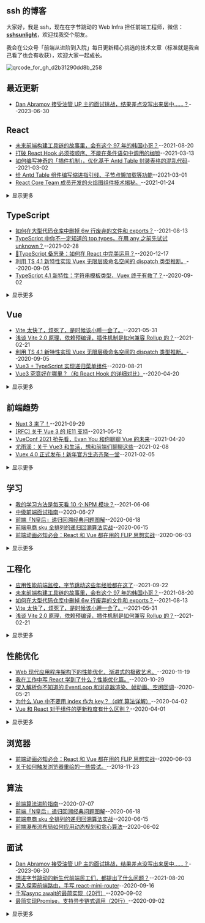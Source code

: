 ## ssh 的博客
大家好，我是 ssh，现在在字节跳动的 Web Infra 担任前端工程师，微信：**[sshsunlight](https://p1-juejin.byteimg.com/tos-cn-i-k3u1fbpfcp/017d568dc1d14cd883cc3238350a39ec~tplv-k3u1fbpfcp-watermark.image)**，欢迎找我交个朋友。

我会在公众号「前端从进阶到入院」每日更新精心挑选的技术文章（标准就是我自己看了也会有收获），欢迎大家一起成长。

![qrcode_for_gh_d2b31290dd8b_258](https://user-images.githubusercontent.com/23615778/134800856-9a44fa9a-4f1b-4884-a0b6-b58c5f3331df.jpg)
## 最近更新
- [Dan Abramov 接受油管 UP 主的面试挑战，结果差点没写出来居中……？](https://github.com/sl1673495/blogs/issues/111)--2023-06-30
## React
- [未来前端构建工具链的故事里，会有这个 97 年的韩国小哥？](https://github.com/sl1673495/blogs/issues/89)--2021-08-20
- [打破 React Hook 必须按顺序、不能在条件语句中调用的枷锁](https://github.com/sl1673495/blogs/issues/79)--2021-03-13
- [如何编写神奇的「插件机制」，优化基于 Antd Table 封装表格的混乱代码](https://github.com/sl1673495/blogs/issues/78)--2021-03-02
- [给  Antd Table 组件编写缩进指引线、子节点懒加载等功能](https://github.com/sl1673495/blogs/issues/77)--2021-03-01
- [React Core Team 成员开发的火焰图组件技术揭秘。](https://github.com/sl1673495/blogs/issues/72)--2021-01-24
<details><summary>显示更多</summary>

- [🔖TypeScript 备忘录：如何在 React 中完美运用？](https://github.com/sl1673495/blogs/issues/68)--2020-12-17
- [Web 现代应用程序架构下的性能优化，渐进式的极致艺术。](https://github.com/sl1673495/blogs/issues/65)--2020-11-19
- [我在工作中写 React 学到了什么？性能优化篇。](https://github.com/sl1673495/blogs/issues/63)--2020-10-29
- [我在工作中写 React 学到了什么？](https://github.com/sl1673495/blogs/issues/62)--2020-10-20
- [深入探索前端路由，手写 react-mini-router](https://github.com/sl1673495/blogs/issues/61)--2020-09-16
- [Vue3 究竟好在哪里？（和 React Hook 的详细对比）](https://github.com/sl1673495/blogs/issues/46)--2020-04-20
- [Vue 和 React 对于组件的更新粒度有什么区别？](https://github.com/sl1673495/blogs/issues/38)--2020-04-01
- [React Hook + TypeScript 深入浅出实现一个购物车（陷阱、性能优化、自定义hook）](https://github.com/sl1673495/blogs/issues/36)--2020-03-19
- [在React中引入Vue3的reactivity分包来实现最强大的状态管理。](https://github.com/sl1673495/blogs/issues/33)--2020-01-30
- [React-Redux 100行代码简易版探究原理](https://github.com/sl1673495/blogs/issues/29)--2020-01-14
- [Koa的洋葱中间件，Redux的中间件，Axios的拦截器让你迷惑吗？实现一个精简版的就彻底搞懂了。](https://github.com/sl1673495/blogs/issues/27)--2020-01-07
- [React Hook + TypeScript 手把手带你打造use-watch自定义Hook，实现Vue中的watch功能。](https://github.com/sl1673495/blogs/issues/22)--2019-12-12
- [React + TypeScript + Hook 带你手把手打造类型安全的应用。](https://github.com/sl1673495/blogs/issues/21)--2019-11-27
- [使用React Hooks + 自定义Hook封装一步一步打造一个完善的小型应用。](https://github.com/sl1673495/blogs/issues/16)--2019-08-30
- [react-component源码学习（2） rc-steps](https://github.com/sl1673495/blogs/issues/6)--2018-10-10
- [react-component源码学习（1） rc-form](https://github.com/sl1673495/blogs/issues/5)--2018-10-05
</details>

## TypeScript
- [如何在大型代码仓库中删掉 6w 行废弃的文件和 exports？](https://github.com/sl1673495/blogs/issues/88)--2021-08-13
- [TypeScript 中你不一定知道的 top types，在用 any 之前先试试 unknown？](https://github.com/sl1673495/blogs/issues/76)--2021-02-28
- [🔖TypeScript 备忘录：如何在 React 中完美运用？](https://github.com/sl1673495/blogs/issues/68)--2020-12-17
- [利用 TS 4.1 新特性实现 Vuex 无限层级命名空间的 dispatch 类型推断。](https://github.com/sl1673495/blogs/issues/60)--2020-09-05
- [TypeScript 4.1 新特性：字符串模板类型，Vuex 终于有救了？](https://github.com/sl1673495/blogs/issues/57)--2020-09-02
<details><summary>显示更多</summary>

- [TypeScript 中的子类型、逆变、协变是什么？](https://github.com/sl1673495/blogs/issues/54)--2020-07-30
- [Vue3 TypeScript 之 Ref 类型从零实现](https://github.com/sl1673495/blogs/issues/45)--2020-04-13
- [React Hook + TypeScript 深入浅出实现一个购物车（陷阱、性能优化、自定义hook）](https://github.com/sl1673495/blogs/issues/36)--2020-03-19
- [TypeScript 参数简化实战（进阶知识点conditional types）](https://github.com/sl1673495/blogs/issues/34)--2020-02-05
- [TypeScript从零实现基于Proxy的响应式库 基于函数劫持实现Map和Set的响应式](https://github.com/sl1673495/blogs/issues/31)--2020-01-19
- [TypeScript从零实现基于Proxy的响应式库 普通数据类型](https://github.com/sl1673495/blogs/issues/30)--2020-01-17
- [React-Redux 100行代码简易版探究原理](https://github.com/sl1673495/blogs/issues/29)--2020-01-14
- [TypeScript进阶实现智能类型推导的简化版Vuex](https://github.com/sl1673495/blogs/issues/28)--2020-01-14
- [Vue3 + TypeScript  + 新型状态管理模式，手把手带你实现小型应用。](https://github.com/sl1673495/blogs/issues/24)--2019-12-31
- [React Hook + TypeScript 手把手带你打造use-watch自定义Hook，实现Vue中的watch功能。](https://github.com/sl1673495/blogs/issues/22)--2019-12-12
- [React + TypeScript + Hook 带你手把手打造类型安全的应用。](https://github.com/sl1673495/blogs/issues/21)--2019-11-27
</details>

## Vue
- [Vite 太快了，烦死了，是时候该小睡一会了。](https://github.com/sl1673495/blogs/issues/83)--2021-05-31
- [浅谈 Vite 2.0 原理，依赖预编译，插件机制是如何兼容 Rollup 的？](https://github.com/sl1673495/blogs/issues/75)--2021-02-21
- [利用 TS 4.1 新特性实现 Vuex 无限层级命名空间的 dispatch 类型推断。](https://github.com/sl1673495/blogs/issues/60)--2020-09-05
- [Vue3 + TypeScript 实现递归菜单组件](https://github.com/sl1673495/blogs/issues/56)--2020-08-21
- [Vue3 究竟好在哪里？（和 React Hook 的详细对比）](https://github.com/sl1673495/blogs/issues/46)--2020-04-20
<details><summary>显示更多</summary>

- [Vue3 的响应式和以前有什么区别，Proxy 无敌？](https://github.com/sl1673495/blogs/issues/44)--2020-04-13
- [Vue 的计算属性真的会缓存吗？（原理揭秘）](https://github.com/sl1673495/blogs/issues/43)--2020-04-10
- [驳《前端常见的Vue面试题目汇总》](https://github.com/sl1673495/blogs/issues/42)--2020-04-09
- [Vue 进阶必学之高阶组件实战](https://github.com/sl1673495/blogs/issues/41)--2020-04-06
- [Vue 的生命周期之间到底做了什么事清？（源码详解）](https://github.com/sl1673495/blogs/issues/40)--2020-04-04
- [为什么 Vue 中不要用 index 作为 key？（diff 算法详解）](https://github.com/sl1673495/blogs/issues/39)--2020-04-02
- [Vue 和 React 对于组件的更新粒度有什么区别？](https://github.com/sl1673495/blogs/issues/38)--2020-04-01
- [在React中引入Vue3的reactivity分包来实现最强大的状态管理。](https://github.com/sl1673495/blogs/issues/33)--2020-01-30
- [深度解析：Vue3如何巧妙的实现强大的computed](https://github.com/sl1673495/blogs/issues/32)--2020-01-28
- [TypeScript从零实现基于Proxy的响应式库 基于函数劫持实现Map和Set的响应式](https://github.com/sl1673495/blogs/issues/31)--2020-01-19
- [TypeScript从零实现基于Proxy的响应式库 普通数据类型](https://github.com/sl1673495/blogs/issues/30)--2020-01-17
- [TypeScript进阶实现智能类型推导的简化版Vuex](https://github.com/sl1673495/blogs/issues/28)--2020-01-14
- [Koa的洋葱中间件，Redux的中间件，Axios的拦截器让你迷惑吗？实现一个精简版的就彻底搞懂了。](https://github.com/sl1673495/blogs/issues/27)--2020-01-07
- [Vue3中不止composition-api，其他的提案(RFC)也很精彩。](https://github.com/sl1673495/blogs/issues/26)--2020-01-06
- [Vue中的组件从初始化到挂载经历了什么](https://github.com/sl1673495/blogs/issues/25)--2020-01-04
- [Vue3 + TypeScript  + 新型状态管理模式，手把手带你实现小型应用。](https://github.com/sl1673495/blogs/issues/24)--2019-12-31
- [通过实现一个最精简的响应式系统来学习Vue的data、computed、watch。](https://github.com/sl1673495/blogs/issues/20)--2019-11-04
- [Vue项目的热更新怎么辣么好用啊？原来200行代码就搞定（深度解析）](https://github.com/sl1673495/blogs/issues/19)--2019-10-24
- [用jsx封装Vue中的复杂组件（网易云音乐实战项目需求）](https://github.com/sl1673495/blogs/issues/14)--2019-07-31
- [Vue源码学习 nextTick](https://github.com/sl1673495/blogs/issues/11)--2018-11-23
- [cube-ui源码学习 swipe组件](https://github.com/sl1673495/blogs/issues/10)--2018-11-16
- [Vue源码学习 观察属性watch](https://github.com/sl1673495/blogs/issues/9)--2018-11-09
- [Vue源码学习 计算属性computed](https://github.com/sl1673495/blogs/issues/8)--2018-10-17
- [Vue源码学习 响应式数据](https://github.com/sl1673495/blogs/issues/7)--2018-10-16
</details>

## 前端趋势
- [Nuxt 3 来了！](https://github.com/sl1673495/blogs/issues/93)--2021-09-29
- [[RFC] 关于 Vue 3 的 IE11 支持](https://github.com/sl1673495/blogs/issues/81)--2021-05-12
- [VueConf 2021 抢先看，Evan You 和你聊聊 Vue 的未来](https://github.com/sl1673495/blogs/issues/80)--2021-04-20
- [尤雨溪：关于 Vue3 和生活，想和前端们聊聊这些](https://github.com/sl1673495/blogs/issues/74)--2021-02-08
- [Vuex 4.0 正式发布！新年官方生态齐聚一堂](https://github.com/sl1673495/blogs/issues/73)--2021-02-05
<details><summary>显示更多</summary>

- [Vue Router 4.0 正式发布！焕然一新。](https://github.com/sl1673495/blogs/issues/67)--2020-12-08
</details>

## 学习
- [我的学习方法是每天看 10 个 NPM 模块？](https://github.com/sl1673495/blogs/issues/84)--2021-06-06
- [中级前端面试指南](https://github.com/sl1673495/blogs/issues/52)--2020-06-27
- [前端「N皇后」递归回溯经典问题图解](https://github.com/sl1673495/blogs/issues/51)--2020-06-18
- [前端电商 sku 全排列的递归回溯算法实战](https://github.com/sl1673495/blogs/issues/50)--2020-06-15
- [前端动画必知必会：React 和 Vue 都在用的 FLIP 思想实战](https://github.com/sl1673495/blogs/issues/49)--2020-06-03
<details><summary>显示更多</summary>

- [前端瀑布流布局如何应用动态规划和贪心算法](https://github.com/sl1673495/blogs/issues/48)--2020-06-02
- [深入解析你不知道的 EventLoop 和浏览器渲染、帧动画、空闲回调](https://github.com/sl1673495/blogs/issues/47)--2020-05-21
- [Vue3 究竟好在哪里？（和 React Hook 的详细对比）](https://github.com/sl1673495/blogs/issues/46)--2020-04-20
- [Vue3 TypeScript 之 Ref 类型从零实现](https://github.com/sl1673495/blogs/issues/45)--2020-04-13
- [Vue3 的响应式和以前有什么区别，Proxy 无敌？](https://github.com/sl1673495/blogs/issues/44)--2020-04-13
- [Vue 进阶必学之高阶组件实战](https://github.com/sl1673495/blogs/issues/41)--2020-04-06
- [Vue 的生命周期之间到底做了什么事清？（源码详解）](https://github.com/sl1673495/blogs/issues/40)--2020-04-04
- [为什么 Vue 中不要用 index 作为 key？（diff 算法详解）](https://github.com/sl1673495/blogs/issues/39)--2020-04-02
- [Vue 和 React 对于组件的更新粒度有什么区别？](https://github.com/sl1673495/blogs/issues/38)--2020-04-01
- [前端高级进阶指南](https://github.com/sl1673495/blogs/issues/37)--2020-03-26
- [记录一些以后可能会用到的开源库](https://github.com/sl1673495/blogs/issues/23)--2019-12-25
- [中文技术文章阅读](https://github.com/sl1673495/blogs/issues/18)--2019-10-11
- [英文技术文章阅读。](https://github.com/sl1673495/blogs/issues/15)--2019-08-12
</details>

## 工程化
- [应用性能前端监控，字节跳动这些年经验都在这了](https://github.com/sl1673495/blogs/issues/92)--2021-09-22
- [未来前端构建工具链的故事里，会有这个 97 年的韩国小哥？](https://github.com/sl1673495/blogs/issues/89)--2021-08-20
- [如何在大型代码仓库中删掉 6w 行废弃的文件和 exports？](https://github.com/sl1673495/blogs/issues/88)--2021-08-13
- [Vite 太快了，烦死了，是时候该小睡一会了。](https://github.com/sl1673495/blogs/issues/83)--2021-05-31
- [浅谈 Vite 2.0 原理，依赖预编译，插件机制是如何兼容 Rollup 的？](https://github.com/sl1673495/blogs/issues/75)--2021-02-21
<details><summary>显示更多</summary>

- [Facebook 重构：抛弃 Sass / Less ，迎接原子化 CSS 时代](https://github.com/sl1673495/blogs/issues/69)--2021-01-04
- [react-dev-inspector 原理解析，点击页面组件自动打开 VSCode 对应文件？](https://github.com/sl1673495/blogs/issues/66)--2020-11-26
</details>

## 性能优化
- [Web 现代应用程序架构下的性能优化，渐进式的极致艺术。](https://github.com/sl1673495/blogs/issues/65)--2020-11-19
- [我在工作中写 React 学到了什么？性能优化篇。](https://github.com/sl1673495/blogs/issues/63)--2020-10-29
- [深入解析你不知道的 EventLoop 和浏览器渲染、帧动画、空闲回调](https://github.com/sl1673495/blogs/issues/47)--2020-05-21
- [为什么 Vue 中不要用 index 作为 key？（diff 算法详解）](https://github.com/sl1673495/blogs/issues/39)--2020-04-02
- [Vue 和 React 对于组件的更新粒度有什么区别？](https://github.com/sl1673495/blogs/issues/38)--2020-04-01
<details><summary>显示更多</summary>

- [React Hook + TypeScript 深入浅出实现一个购物车（陷阱、性能优化、自定义hook）](https://github.com/sl1673495/blogs/issues/36)--2020-03-19
- [babel7的配置与优化。](https://github.com/sl1673495/blogs/issues/13)--2019-03-15
- [关于如何触发浏览器重绘的一些尝试。](https://github.com/sl1673495/blogs/issues/12)--2018-11-23
</details>

## 浏览器
- [前端动画必知必会：React 和 Vue 都在用的 FLIP 思想实战](https://github.com/sl1673495/blogs/issues/49)--2020-06-03
- [关于如何触发浏览器重绘的一些尝试。](https://github.com/sl1673495/blogs/issues/12)--2018-11-23
## 算法
- [前端算法进阶指南](https://github.com/sl1673495/blogs/issues/53)--2020-07-07
- [前端「N皇后」递归回溯经典问题图解](https://github.com/sl1673495/blogs/issues/51)--2020-06-18
- [前端电商 sku 全排列的递归回溯算法实战](https://github.com/sl1673495/blogs/issues/50)--2020-06-15
- [前端瀑布流布局如何应用动态规划和贪心算法](https://github.com/sl1673495/blogs/issues/48)--2020-06-02
## 面试
- [Dan Abramov 接受油管 UP 主的面试挑战，结果差点没写出来居中……？](https://github.com/sl1673495/blogs/issues/111)--2023-06-30
- [想进字节跳动的新生代前端民工们，都提出了什么问题？](https://github.com/sl1673495/blogs/issues/90)--2021-08-20
- [深入探索前端路由，手写 react-mini-router](https://github.com/sl1673495/blogs/issues/61)--2020-09-16
- [手写async await的最简实现（20行）](https://github.com/sl1673495/blogs/issues/59)--2020-09-02
- [最简实现Promise，支持异步链式调用（20行）](https://github.com/sl1673495/blogs/issues/58)--2020-09-02
<details><summary>显示更多</summary>

- [Vue3 + TypeScript 实现递归菜单组件](https://github.com/sl1673495/blogs/issues/56)--2020-08-21
- [一道蚂蚁金服异步串行面试题](https://github.com/sl1673495/blogs/issues/55)--2020-08-13
- [Vue3 的响应式和以前有什么区别，Proxy 无敌？](https://github.com/sl1673495/blogs/issues/44)--2020-04-13
- [Vue 的生命周期之间到底做了什么事清？（源码详解）](https://github.com/sl1673495/blogs/issues/40)--2020-04-04
- [为什么 Vue 中不要用 index 作为 key？（diff 算法详解）](https://github.com/sl1673495/blogs/issues/39)--2020-04-02
- [Vue 和 React 对于组件的更新粒度有什么区别？](https://github.com/sl1673495/blogs/issues/38)--2020-04-01
- [React-Redux 100行代码简易版探究原理](https://github.com/sl1673495/blogs/issues/29)--2020-01-14
- [Koa的洋葱中间件，Redux的中间件，Axios的拦截器让你迷惑吗？实现一个精简版的就彻底搞懂了。](https://github.com/sl1673495/blogs/issues/27)--2020-01-07
- [通过实现一个最精简的响应式系统来学习Vue的data、computed、watch。](https://github.com/sl1673495/blogs/issues/20)--2019-11-04
</details>

